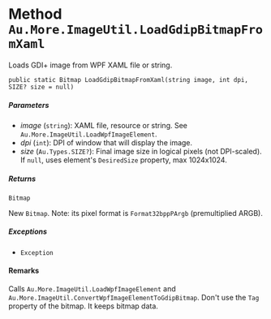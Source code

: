 # Method `Au.More.ImageUtil.LoadGdipBitmapFromXaml`

Loads GDI+ image from WPF XAML file or string.

```
public static Bitmap LoadGdipBitmapFromXaml(string image, int dpi, SIZE? size = null)
```

##### Parameters

- *image*  (`string`):
    XAML file, resource or string. See `Au.More.ImageUtil.LoadWpfImageElement`.
- *dpi*  (`int`):
    DPI of window that will display the image.
- *size*  (`Au.Types.SIZE?`):
    Final image size in logical pixels (not DPI-scaled). If `null`, uses element's `DesiredSize` property, max 1024x1024.

##### Returns

`Bitmap`

New `Bitmap`. Note: its pixel format is `Format32bppPArgb` (premultiplied ARGB).

##### Exceptions

- `Exception`

#### Remarks

Calls `Au.More.ImageUtil.LoadWpfImageElement` and `Au.More.ImageUtil.ConvertWpfImageElementToGdipBitmap`. Don't use the `Tag` property of the bitmap. It keeps bitmap data.